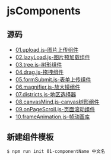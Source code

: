 # jsComponents

## 源码
* [01.upload.js-图片上传组件](https://github.com/twinkle77/jsComponents/tree/master/01.upload)
* [02.lazyLoad.js-图片预加载组件](https://github.com/twinkle77/jsComponents/tree/master/02.lazyLoad)
* [03.tree.js-树形组件](https://github.com/twinkle77/jsComponents/tree/master/03.tree)
* [04.drag.js-拖拽组件](https://github.com/twinkle77/jsComponents/tree/master/04.drag)
* [05.formSubmit.js-表单上传组件](https://github.com/twinkle77/jsComponents/tree/master/05.formSubmit)
* [06.magnifier.js-放大镜组件](https://github.com/twinkle77/jsComponents/tree/master/06.magnifier)
* [07.districts.js-地区选择器](https://github.com/twinkle77/jsComponents/tree/master/07.districts)
* [08.canvasMind.js-canvas树形组件](https://github.com/twinkle77/jsComponents/tree/master/08.canvasMind)
* [09.onPageScroll.js-页面滚动组件](https://github.com/twinkle77/jsComponents/tree/master/09.onPageScroll)
* [10.frameAnimation.js-帧动画库](https://github.com/twinkle77/jsComponents/tree/master/10.frameAnimation)
<!--new -->

## 新建组件模板
```sh
$ npm run init 01-componentName 中文名
```
